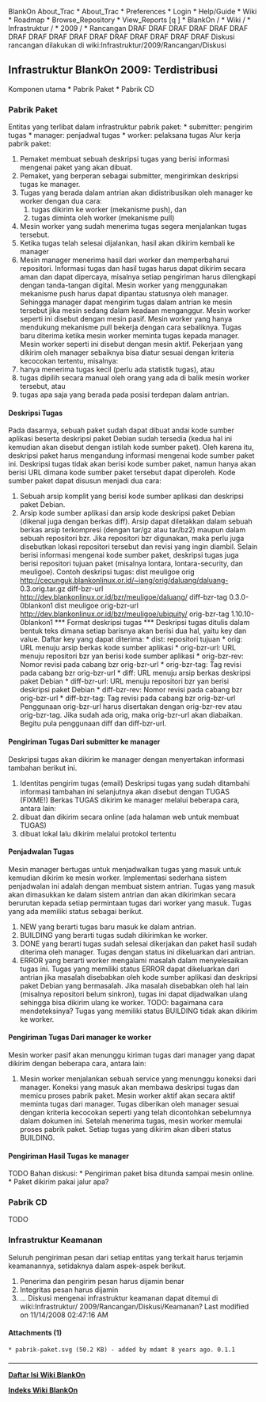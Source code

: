    BlankOn
 About_Trac
    * About_Trac
    * Preferences
    * Login
    * Help/Guide
    * Wiki
    * Roadmap
    * Browse_Repository
    * View_Reports
[q                 ]
    * BlankOn  /
    * Wiki  /
    * Infrastruktur  /
    * 2009  /
    * Rancangan
DRAF DRAF DRAF DRAF DRAF DRAF DRAF DRAF DRAF DRAF DRAF DRAF DRAF DRAF DRAF DRAF
Diskusi rancangan dilakukan di wiki:Infrastruktur/2009/Rancangan/Diskusi
## Infrastruktur BlankOn 2009: Terdistribusi
Komponen utama
    * Pabrik Paket
    * Pabrik CD
### Pabrik Paket
Entitas yang terlibat dalam infrastruktur pabrik paket:
    * submitter: pengirim tugas
    * manager: penjadwal tugas
    * worker: pelaksana tugas
Alur kerja pabrik paket:
   1. Pemaket membuat sebuah deskripsi tugas yang berisi informasi mengenai
      paket yang akan dibuat.
   1. Pemaket, yang berperan sebagai submitter, mengirimkan deskripsi tugas ke
      manager.
   1. Tugas yang berada dalam antrian akan didistribusikan oleh manager ke
      worker dengan dua cara:
         1. tugas dikirim ke worker (mekanisme push), dan
         2. tugas diminta oleh worker (mekanisme pull)
   1. Mesin worker yang sudah menerima tugas segera menjalankan tugas tersebut.
   1. Ketika tugas telah selesai dijalankan, hasil akan dikirim kembali ke
      manager
   1. Mesin manager menerima hasil dari worker dan memperbaharui repositori.
Informasi tugas dan hasil tugas harus dapat dikirim secara aman dan dapat
dipercaya, misalnya setiap pengiriman harus dilengkapi dengan tanda-tangan
digital.
Mesin worker yang menggunakan mekanisme push harus dapat dipantau statusnya
oleh manager. Sehingga manager dapat mengirim tugas dalam antrian ke mesin
tersebut jika mesin sedang dalam keadaan menganggur. Mesin worker seperti ini
disebut dengan mesin pasif.
Mesin worker yang hanya mendukung mekanisme pull bekerja dengan cara
sebaliknya. Tugas baru diterima ketika mesin worker meminta tugas kepada
manager. Mesin worker seperti ini disebut dengan mesin aktif.
Pekerjaan yang dikirim oleh manager sebaiknya bisa diatur sesuai dengan
kriteria kecocokan tertentu, misalnya:
   1. hanya menerima tugas kecil (perlu ada statistik tugas), atau
   2. tugas dipilih secara manual oleh orang yang ada di balik mesin worker
      tersebut, atau
   3. tugas apa saja yang berada pada posisi terdepan dalam antrian.
#### Deskripsi Tugas
Pada dasarnya, sebuah paket sudah dapat dibuat andai kode sumber aplikasi
beserta deskripsi paket Debian sudah tersedia (kedua hal ini kemudian akan
disebut dengan istilah kode sumber paket). Oleh karena itu, deskripsi paket
harus mengandung informasi mengenai kode sumber paket ini.
Deskripsi tugas tidak akan berisi kode sumber paket, namun hanya akan berisi
URL dimana kode sumber paket tersebut dapat diperoleh.
Kode sumber paket dapat disusun menjadi dua cara:
   1. Sebuah arsip komplit yang berisi kode sumber aplikasi dan deskripsi paket
      Debian.
   1. Arsip kode sumber aplikasi dan arsip kode deskripsi paket Debian (dikenal
      juga dengan berkas diff).
Arsip dapat diletakkan dalam sebuah berkas arsip terkompresi (dengan tar/gz
atau tar/bz2) maupun dalam sebuah repositori bzr. Jika repositori bzr
digunakan, maka perlu juga disebutkan lokasi repositori tersebut dan revisi
yang ingin diambil.
Selain berisi informasi mengenai kode sumber paket, deskripsi tugas juga berisi
repositori tujuan paket (misalnya lontara, lontara-security, dan meuligoe).
Contoh deskripsi tugas:
dist meuligoe
orig http://cecunguk.blankonlinux.or.id/~iang/orig/daluang/daluang-
0.3.orig.tar.gz
diff-bzr-url http://dev.blankonlinux.or.id/bzr/meuligoe/daluang/
diff-bzr-tag 0.3.0-0blankon1
dist meuligoe
orig-bzr-url http://dev.blankonlinux.or.id/bzr/meuligoe/ubiquity/
orig-bzr-tag 1.10.10-0blankon1
*** Format deskripsi tugas ***
Deskripsi tugas ditulis dalam bentuk teks dimana setiap barisnya akan berisi
dua hal, yaitu key dan value.
Daftar key yang dapat diterima:
    * dist: repositori tujuan
    * orig: URL menuju arsip berkas kode sumber aplikasi
    * orig-bzr-url: URL menuju repositori bzr yan berisi kode sumber aplikasi
    * orig-bzr-rev: Nomor revisi pada cabang bzr orig-bzr-url
    * orig-bzr-tag: Tag revisi pada cabang bzr orig-bzr-url
    * diff: URL menuju arsip berkas deskripsi paket Debian
    * diff-bzr-url: URL menuju repositori bzr yan berisi deskripsi paket Debian
    * diff-bzr-rev: Nomor revisi pada cabang bzr orig-bzr-url
    * diff-bzr-tag: Tag revisi pada cabang bzr orig-bzr-url
Penggunaan orig-bzr-url harus disertakan dengan orig-bzr-rev atau orig-bzr-tag.
Jika sudah ada orig, maka orig-bzr-url akan diabaikan. Begitu pula penggunaan
diff dan diff-bzr-url.
#### Pengiriman Tugas Dari submitter ke manager
Deskripsi tugas akan dikirim ke manager dengan menyertakan informasi tambahan
berikut ini.
   1. Identitas pengirim tugas (email)
Deskripsi tugas yang sudah ditambahi informasi tambahan ini selanjutnya akan
disebut dengan TUGAS (FIXME!)
Berkas TUGAS dikirim ke manager melalui beberapa cara, antara lain:
   1. dibuat dan dikirim secara online (ada halaman web untuk membuat TUGAS)
   2. dibuat lokal lalu dikirim melalui protokol tertentu
#### Penjadwalan Tugas
Mesin manager bertugas untuk menjadwalkan tugas yang masuk untuk kemudian
dikirim ke mesin worker.
Implementasi sederhana sistem penjadwalan ini adalah dengan membuat sistem
antrian. Tugas yang masuk akan dimasukkan ke dalam sistem antrian dan akan
dikirimkan secara berurutan kepada setiap permintaan tugas dari worker yang
masuk.
Tugas yang ada memiliki status sebagai berikut.
   1. NEW yang berarti tugas baru masuk ke dalam antrian.
   2. BUILDING yang berarti tugas sudah dikirimkan ke worker.
   3. DONE yang berarti tugas sudah selesai dikerjakan dan paket hasil sudah
      diterima oleh manager. Tugas dengan status ini dikeluarkan dari antrian.
   4. ERROR yang berarti worker mengalami masalah dalam menyelesaikan tugas
      ini.
Tugas yang memiliki status ERROR dapat dikeluarkan dari antrian jika masalah
disebabkan oleh kode sumber aplikasi dan deskripsi paket Debian yang
bermasalah. Jika masalah disebabkan oleh hal lain (misalnya repositori belum
sinkron), tugas ini dapat dijadwalkan ulang sehingga bisa dikirim ulang ke
worker.
TODO: bagaimana cara mendeteksinya?
Tugas yang memiliki status BUILDING tidak akan dikirim ke worker.
#### Pengiriman Tugas Dari manager ke worker
Mesin worker pasif akan menunggu kiriman tugas dari manager yang dapat dikirim
dengan beberapa cara, antara lain:
   1. Mesin worker menjalankan sebuah service yang menunggu koneksi dari
      manager. Koneksi yang masuk akan membawa deskripsi tugas dan memicu
      proses pabrik paket.
Mesin worker aktif akan secara aktif meminta tugas dari manager. Tugas
diberikan oleh manager sesuai dengan kriteria kecocokan seperti yang telah
dicontohkan sebelumnya dalam dokumen ini. Setelah menerima tugas, mesin worker
memulai proses pabrik paket.
Setiap tugas yang dikirim akan diberi status BUILDING.
#### Pengiriman Hasil Tugas ke manager
TODO
Bahan diskusi:
    * Pengiriman paket bisa ditunda sampai mesin online.
    * Paket dikirim pakai jalur apa?
### Pabrik CD
TODO
### Infrastruktur Keamanan
Seluruh pengiriman pesan dari setiap entitas yang terkait harus terjamin
keamanannya, setidaknya dalam aspek-aspek berikut.
   1. Penerima dan pengirim pesan harus dijamin benar
   2. Integritas pesan harus dijamin
   3. ...
Diskusi mengenai infrastruktur keamanan dapat ditemui di wiki:Infrastruktur/
2009/Rancangan/Diskusi/Keamanan?
Last modified on 11/14/2008 02:47:16 AM
#### Attachments (1)
    * pabrik-paket.svg​ (50.2 KB) - added by mdamt 8 years ago. 0.1.1
#### 
    
 
 
 
 
 
---
[**Daftar Isi Wiki BlankOn**](/DaftarIsi/README.md)
 
[**Indeks Wiki BlankOn**](/Indeks.md)
